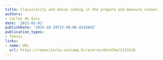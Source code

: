 ```yaml
---
title: Classicality and dense coding in the prepare and measure scenario
authors:
- Carlos de Gois
date: '2021-01-01'
publishDate: '2025-10-29T13:49:06.014284Z'
publication_types:
- thesis
links:
- name: URL
  url: https://repositorio.unicamp.br/acervo/detalhe/1233116
---
```


